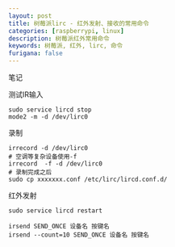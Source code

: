 ```yaml
---
layout: post
title: 树莓派lirc - 红外发射、接收的常用命令
categories: [raspberrypi, linux]
description: 树莓派红外常用命令
keywords: 树莓派, 红外, lirc, 命令
furigana: false
---
```

笔记

测试IR输入

``` nohighlight
sudo service lircd stop
mode2 -m -d /dev/lirc0
```

录制

``` 
irrecord -d /dev/lirc0
# 空调等复杂设备使用-f
irrecord  -f -d /dev/lirc0
# 录制完成之后
sudo cp xxxxxxx.conf /etc/lirc/lircd.conf.d/
```

红外发射

``` 
sudo service lircd restart

irsend SEND_ONCE 设备名 按键名
irsend --count=10 SEND_ONCE 设备名 按键名
```
